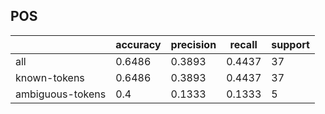 
## POS

|                  | accuracy | precision | recall | support |
|------------------|----------|-----------|--------|---------|
| all              | 0.6486   | 0.3893    | 0.4437 | 37      |
| known-tokens     | 0.6486   | 0.3893    | 0.4437 | 37      |
| ambiguous-tokens | 0.4      | 0.1333    | 0.1333 | 5       |

